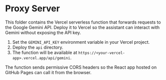 # Proxy Server

This folder contains the Vercel serverless function that forwards requests to the Google Gemini API. Deploy it to Vercel so the assistant can interact with Gemini without exposing the API key.

1. Set the `GEMINI_API_KEY` environment variable in your Vercel project.
2. Deploy the `api` directory.
3. The function will be available at `https://<your-vercel-app>.vercel.app/api/gemini`.

The function sends permissive CORS headers so the React app hosted on GitHub Pages can call it from the browser.
